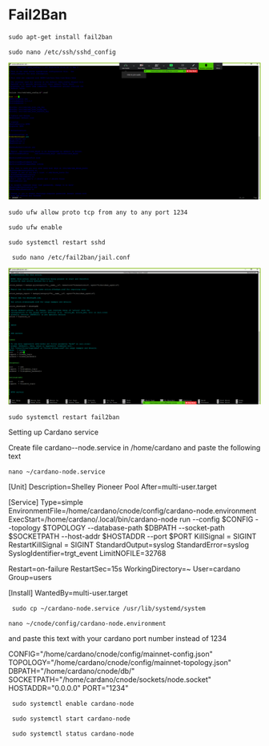 # Fail2Ban

```text
sudo apt-get install fail2ban
```

```text
sudo nano /etc/ssh/sshd_config
```

![](../.gitbook/assets/image%20%28107%29.png)

```text
sudo ufw allow proto tcp from any to any port 1234
```

```text
sudo ufw enable
```

```text
sudo systemctl restart sshd
```

```text
 sudo nano /etc/fail2ban/jail.conf
```

![](../.gitbook/assets/image%20%28106%29.png)

```text
sudo systemctl restart fail2ban
```

Setting up Cardano service



Create file cardano--node.service in /home/cardano and paste the following text 

```text
nano ~/cardano-node.service
```

\[Unit\] Description=Shelley Pioneer Pool After=multi-user.target

\[Service\] Type=simple EnvironmentFile=/home/cardano/cnode/config/cardano-node.environment ExecStart=/home/cardano/.local/bin/cardano-node run --config $CONFIG --topology $TOPOLOGY --database-path $DBPATH --socket-path $SOCKETPATH --host-addr $HOSTADDR --port $PORT KillSignal = SIGINT RestartKillSignal = SIGINT StandardOutput=syslog StandardError=syslog SyslogIdentifier=trgt\_event LimitNOFILE=32768

Restart=on-failure RestartSec=15s WorkingDirectory=~ User=cardano Group=users

\[Install\] WantedBy=multi-user.target

```text
 sudo cp ~/cardano-node.service /usr/lib/systemd/system
```

```text
nano ~/cnode/config/cardano-node.environment
```

and paste this text with your cardano port number instead of 1234

CONFIG="/home/cardano/cnode/config/mainnet-config.json" TOPOLOGY="/home/cardano/cnode/config/mainnet-topology.json" DBPATH="/home/cardano/cnode/db/" SOCKETPATH="/home/cardano/cnode/sockets/node.socket" HOSTADDR="0.0.0.0" PORT="1234"



```text
 sudo systemctl enable cardano-node
```

```text
 sudo systemctl start cardano-node
```

```text
 sudo systemctl status cardano-node
```

